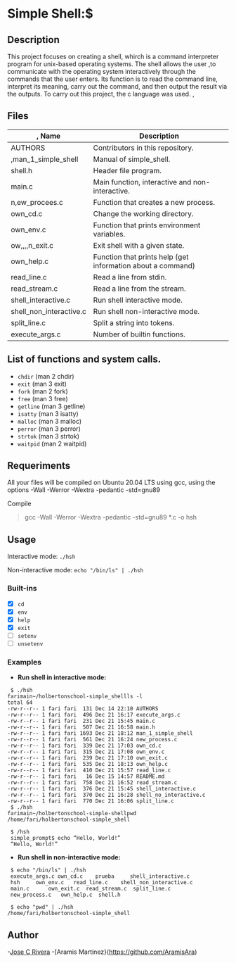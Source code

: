 # Simple Shell:$ 

## Description

This project focuses on creating a shell, whirch is a command interpreter program for unix-based operating systems.
The shell allows the user ,to communicate with the operating system interactively through the commands that the user enters.
Its function is to read the command line, interpret its meaning, carry out the command, and then output the result via the outputs.
To carry out this project, the c language was used.
,
## Files

|, Name | Description |
| ------------------------------ | -------------------------------------------- |
| AUTHORS | Contributors in this repository.|
| ,man_1_simple_shell | Manual of simple_shell. |
| shell.h | Header file program. |
| main.c | Main function, interactive and non-interactive. |
| n,ew_procees.c | Function that creates a new process. |
| own_cd.c | Change the working directory. |
| own_env.c | Function that prints environment variables. |
| ow,,,,n_exit.c | Exit shell with a given state. |
| own_help.c | Function that prints help (get information about a command) |
| read_line.c | Read a line from stdin. |
| read_stream.c | Read a line from the stream. |
| shell_interactive.c | Run shell interactive mode. |
| shell_non_interactive.c | Run shell non-interactive mode. |
| split_line.c | Split a string into tokens. |
| execute_args.c | Number of builtin functions. |

## List of functions and system calls.

* ```chdir``` (man 2 chdir)
* ```exit``` (man 3 exit)
* ```fork``` (man 2 fork)
* ```free``` (man 3 free)
* ```getline``` (man 3 getline)
* ```isatty``` (man 3 isatty)
* ```malloc``` (man 3 malloc)
* ```perror``` (man 3 perror)
* ```strtok``` (man 3 strtok)
* ```waitpid``` (man 2 waitpid)

## Requeriments

All your files will be compiled on Ubuntu 20.04 LTS using gcc, using the options -Wall -Werror -Wextra -pedantic -std=gnu89

Compile
> gcc -Wall -Werror -Wextra -pedantic -std=gnu89 *.c -o hsh

## Usage

Interactive mode: ```./hsh```

Non-interactive mode: ```echo "/bin/ls" | ./hsh```

### Built-ins

* [x] ```cd```
* [x] ```env```
* [x] ```help```
* [x] ```exit```
* [ ] ```setenv```
* [ ] ```unsetenv```

### Examples

* **Run shell in interactive mode:**

```
 $ ./hsh
farimain~/holbertonschool-simple_shellls -l
total 64
-rw-r--r-- 1 fari fari  131 Dec 14 22:10 AUTHORS
-rw-r--r-- 1 fari fari  496 Dec 21 16:17 execute_args.c
-rw-r--r-- 1 fari fari  231 Dec 21 15:45 main.c
-rw-r--r-- 1 fari fari  507 Dec 21 16:58 main.h
-rw-r--r-- 1 fari fari 1693 Dec 21 18:12 man_1_simple_shell
-rw-r--r-- 1 fari fari  561 Dec 21 16:24 new_process.c
-rw-r--r-- 1 fari fari  339 Dec 21 17:03 own_cd.c
-rw-r--r-- 1 fari fari  315 Dec 21 17:08 own_env.c
-rw-r--r-- 1 fari fari  239 Dec 21 17:10 own_exit.c
-rw-r--r-- 1 fari fari  535 Dec 21 18:13 own_help.c
-rw-r--r-- 1 fari fari  410 Dec 21 15:57 read_line.c
-rw-r--r-- 1 fari fari   16 Dec 15 14:57 README.md
-rw-r--r-- 1 fari fari  758 Dec 21 16:52 read_stream.c
-rw-r--r-- 1 fari fari  376 Dec 21 15:45 shell_interactive.c
-rw-r--r-- 1 fari fari  370 Dec 21 16:28 shell_no_interactive.c
-rw-r--r-- 1 fari fari  770 Dec 21 16:06 split_line.c
 $ ./hsh
farimain~/holbertonschool-simple-shellpwd
/home/fari/holbertonschool-simple_shell
```
```
 $ /hsh
 simple_prompt$ echo “Hello, World!”
 “Hello, World!”
```
* **Run shell in non-interactive mode:**

```
 $ echo "/bin/ls" | ./hsh
 execute_args.c own_cd.c    prueba     shell_interactive.c
 hsh     own_env.c   read_line.c    shell_non_interactive.c
 main.c      own_exit.c  read_stream.c  split_line.c
 new_process.c   own_help.c  shell.h
```
```
 $ echo "pwd" | ./hsh
/home/fari/holbertonschool-simple_shell
 ```
## Author
-[Jose C Rivera](https://github.com/Fariviriski)
-[Aramis Martinez}(https://github.com/AramisAra)
